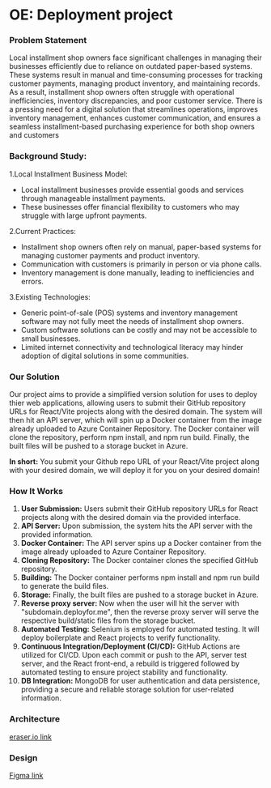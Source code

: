 # OE: Deployment project

### Problem Statement
Local installment shop owners face significant challenges in managing their businesses efficiently due to reliance on outdated paper-based systems. These systems result in manual and time-consuming processes for tracking customer payments, managing product inventory, and maintaining records. As a result, installment shop owners often struggle with operational inefficiencies, inventory discrepancies, and poor customer service. There is a pressing need for a digital solution that streamlines operations, improves inventory management, enhances customer communication, and ensures a seamless installment-based purchasing experience for both shop owners and customers

### Background Study:

1.Local Installment Business Model:

- Local installment businesses provide essential goods and services through manageable installment payments.
- These businesses offer financial flexibility to customers who may struggle with large upfront payments.<br>

2.Current Practices:

- Installment shop owners often rely on manual, paper-based systems for managing customer payments and product inventory.
- Communication with customers is primarily in person or via phone calls.
- Inventory management is done manually, leading to inefficiencies and errors.<br>

3.Existing Technologies:

- Generic point-of-sale (POS) systems and inventory management software may not fully meet the needs of installment shop owners.
- Custom software solutions can be costly and may not be accessible to small businesses.
- Limited internet connectivity and technological literacy may hinder adoption of digital solutions in some communities.

### Our Solution

Our project aims to provide a simplified version solution for uses to deploy thier web applications, allowing users to submit their GitHub repository URLs for React/Vite projects along with the desired domain. The system will then hit an API server, which will spin up a Docker container from the image already uploaded to Azure Container Repository. The Docker container will clone the repository, perform npm install, and npm run build. Finally, the built files will be pushed to a storage bucket in Azure. 

**In short:** You submit your Github repo URL of your React/Vite project along with your desired domain, we will deploy it for you on your desired domain!

### How It Works

1. **User Submission:** Users submit their GitHub repository URLs for React projects along with the desired domain via the provided interface.
2. **API Server:** Upon submission, the system hits the API server with the provided information.
3. **Docker Container:** The API server spins up a Docker container from the image already uploaded to Azure Container Repository.
4. **Cloning Repository:** The Docker container clones the specified GitHub repository.
5. **Building:** The Docker container performs npm install and npm run build to generate the build files.
6. **Storage:** Finally, the built files are pushed to a storage bucket in Azure.
7. **Reverse proxy server:** Now when the user will hit the server with "subdomain.deployfor.me", then the reverse proxy server will serve the respective build/static files from the storage bucket.
8. **Automated Testing:** Selenium is employed for automated testing. It will deploy boilerplate and React projects to verify functionality.
9. **Continuous Integration/Deployment (CI/CD):** GitHub Actions are utilized for CI/CD. Upon each commit or push to the API, server test server, and the React front-end, a rebuild is triggered followed by automated testing to ensure project stability and functionality.
10. **DB Integration:** MongoDB for user authentication and data persistence, providing a secure and reliable storage solution for user-related information.


### Architecture
[eraser.io link](https://app.eraser.io/workspace/5BOuL68hzj3ssSMm2WHm?origin=share)

### Design
[Figma link](https://www.figma.com/file/U5ASL9F0MakVyns28J5y5r/OE-Project)
